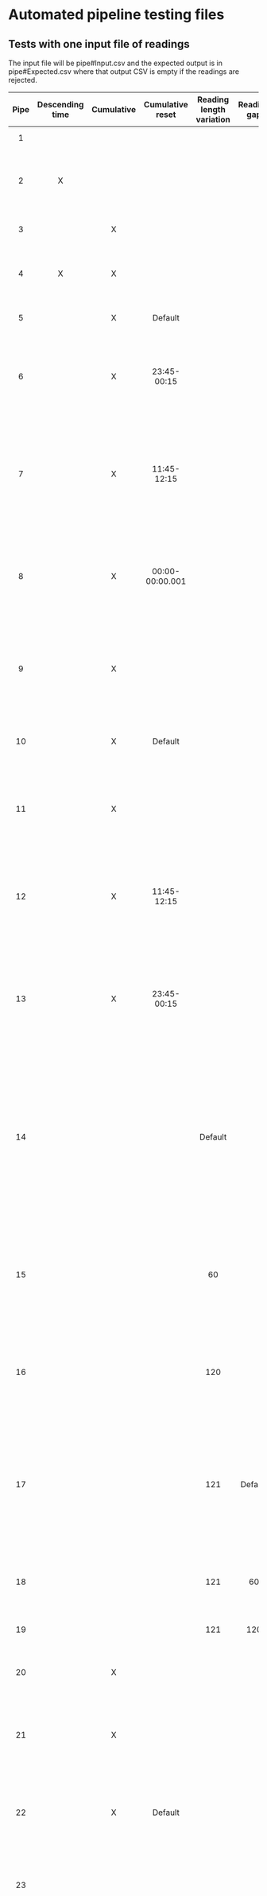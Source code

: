 # Automated pipeline testing files

## Tests with one input file of readings

The input file will be pipe#Input.csv and the expected output is in pipe#Expected.csv where that output CSV is empty if the readings are rejected.

| Pipe   | Descending time | Cumulative | Cumulative reset | Reading length variation | Reading gap | Duplication | End only | Description |
| :----: | :-------------: | :--------: | :--------------: | :----------------------: | :---------: | :---------: | :------: | :---------: |
| 1      |                 |            |                  |                          |             |             |          | Normal 1-5 values |
| 2      | X               |            |                  |                          |             |             |          | Decreasing time for readings but expect usual values. |
| 3      |                 | X          |                  |                          |             |             |          | Drops 1<sup>st</sup> reading as expected |
| 4      | X               | X          |                  |                          |             |             |          | Decreasing in time. Drops 1<sup>st</sup> reading as expected. |
| 5      |                 | X          | Default          |                          |             |             |          | Drops 1<sup>st</sup> reading as expected |
| 6      |                 | X          | 23:45-00:15      |                          |             |             |          | Same as above but explicit reset times and backward for start/end |
| 7      |                 | X          | 11:45-12:15      |                          |             |             |          | Similar to above but reset times wrong so reading 4 wrong and drops all readings; forward for start/end reset |
| 8      |                 | X          | 00:00-00:00.001  |                          |             |             |          | Same as second midnight above above but reset times tight so see all but first value |
| 9      |                 | X          |                  |                          |             |             |          | Make sure rejects all readings if reset not indicated where reading 4 causes issue. |
| 10     |                 | X          | Default          |                          |             |             |          | Allows reset at any time so all but first value. |
| 11     |                 | X          |                  |                          |             |             |          | Make sure rejects all readings if reset not indicated where reading 4 is the issue |
| 12     |                 | X          | 11:45-12:15      |                          |             |             |          | explicit reset times and forward for start/end so same as 2 above where all but first. |
| 13     |                 | X          | 23:45-00:15      |                          |             |             |          | reset times wrong and backward for start/end so should have no values where reading 4 is issue |
| 14     |                 |            |                  | Default                  |             |             |          | Time varies by 1 & 2 min; All but 1<sup>st</sup> point vary slightly in reading due to time variation  – get low, high, high, low as expected; should get 4 warnings for line 2-5 |
| 15     |                 |            |                  | 60                       |             |             |          | Time varies by 1 & 2 min and allow 1 min (60 sec); Should warn about lines 3, 5. Same values as above. |
| 16     |                 |            |                  | 120                      |             |             |          | Time varies by 1 & 2 min; Should warn about line 5. Same values as above. |
| 17     |                 |            |                  | 121                      | Default     |             |          | Should get warning for lines 2 & 4. Length variation so no warnings about that. Point 2 & 4 should be slightly high since shorter length. |
| 18     |                 |            |                  | 121                      | 60          |             |          | Similar to above but now only warning for line 4. |
| 19     |                 |            |                  | 121                      | 120         |             |          | Similar to above but no warnings. |
| 20     |                 | X          |                  |                          |             |             |          | Check header. Get standard cum values. |
| 21     |                 | X          |                  |                          |             | 3           |          | Repeat every reading 3x but should only see once.  Get standard cum values. |
| 22     |                 | X          | Default          |                          |             |             |          | Negative reading on #4 with cumulative so should get no reading. |
| 23     |                 |            |                  |                          |             |             | X        | Must drop first value in end only so looks like regular cumulative values. |
| 24     | X               |            |                  |                          |             |             | X        | Must drop first value in end only so looks like regular cumulative values.|
| 25     | X               | X          |                  |                          |             |             | X        | Normal cumulative values but get two message since drop first reading because cumulative & end only. |
| 26     |                 |            |                  |                          |             |             |          | The second reading start time is invalid so errors on that one and no readings. |
| 27     |                 |            |                  |                          |             |             |          | The second reading end time is invalid so errors on that one and no readings. |
| 29     |                 | X          |                  |                          |             |             |          | The first three readings try various number formats that are fine then the fourth reading has an invalid reading number so error where all readings are rejected. |
| 30     |                 |            |                  |                          |             |             |          | The first three readings try various number formats that are fine then the fourth reading has an invalid reading number so error where all readings are rejected. |
| 31     |                 |            |                  | 121                      | Default     |             |          | This is similar to pipe16 with gaps but here it is an error since cumulative data. Should get error for lines 2 & 4 and dropped. Length variation so no warnings about that. Only get readings 3 & 5. |
| 32     |                 | X          |                  |                          |             |             |          | The second reading has the start time before the first reading's end time so it is rejected. There is also a warning about reading #3 since reading #2 had a different length. Should see readings 3-5. |
| 33     |                 | X          |                  |                          |             |             |          | The third reading has a negative value so all readings rejected. |
| 34     |                 |            |                  |                          |             |             |          | The second reading has start and end time the same so length is zero and the reading is rejected. Also get gap warning on reading three since 2nd was wrong. Expect to have readings 1 & 3-5.|
| 35     |                 |            |                  |                          |             |             | X        | The second reading has end time that is same as the first reading's end time and the reading is rejected. In end only data you use the previous to get the current start so the reading spans no time. Also get length warning on reading three since 2nd was wrong. Also get warning length on reading #4 since #3 was messed up. Expect to have readings 3-5. |

## Tests with one input file that is gzipped of readings

The input file will be pipe#Input.csv.gz and the expected output is in pipe#Expected.csv where that output CSV is empty if the readings are rejected.

| number | Descending time | Cumulative | Cumulative reset | Reading length variation | Reading gap | Duplication | End only | Description |
| :----: | :-------------: | :--------: | :--------------: | :----------------------: | :---------: | :---------: | :------: | :---------: |
| 40     |                 | X          |                  |                          |             |             |          | Check gzip (with header). Get standard cum values. |

## Tests with two input files of readings

The input meter file will be pipe#AInput.csv & pipe#BInput.csv and the expected output is in pipe#Expected.csv where that output CSV is empty if the readings are rejected.

| Pipe   | Descending time | Cumulative | Cumulative reset | Reading length variation | Reading gap | Duplication | End only | Description |
| :----: | :-------------: | :--------: | :--------------: | :----------------------: | :---------: | :---------: | :------: | :---------: |
| 50     |                 |            |                  |                          |             |             |          | Do second insert with update where change value 1 to 1.5 and 5 to 5.5 and insert new value 0 a day earlier and 6 a day later. Should get 0, 1.5, 2, 3, 4, 5.5, 6. |
| 51     |                 |            |                  |                          |             |             |          | Do second insert without update where change value 1 to 1.5 and 5 to 5.5 and insert new value 0 a day earlier and 6 a day later. The updates to 1.5 and 5.5 should not happen but new values should appear. Should get 0-6. |
| 52     |                 | X          | Default          |                          |             |             |          | Add two more values via second curl but this time the second one involves a reset. Expect normal cum readings plus 6 & 7. |

## Tests with three input files of readings

The input meter file will be pipe#AInput.csv, pipe#BInput.csv & pipe#CInput.csv and the expected output is in pipe#Expected.csv where that output CSV is empty if the readings are rejected.

| Pipe   | Descending time | Cumulative | Cumulative reset | Reading length variation | Reading gap | Duplication | End only | Description |
| :----: | :-------------: | :--------: | :--------------: | :----------------------: | :---------: | :---------: | :------: | :---------: |
| 60     |                 | X          |                  |                          |             |             |          |     Add in cumulative readings via two more uploads of a single value. Expect normal cum readings plus 6 & 7. |

## Tests with two input files of first meter and then readings

The input meter file will be pipe#AInputMeter.csv, the input readings file will be pipe#BInput.csv and the expected output is in pipe#Expected.csv where that output CSV is empty if the readings are rejected. The meter values should also be tested.

| Pipe   | Descending time | Cumulative | Cumulative reset | Reading length variation | Reading gap | Duplication | End only | Description |
| :----: | :-------------: | :--------: | :--------------: | :----------------------: | :---------: | :---------: | :------: | :---------: |
| 70     |                 | X          |                  |                          |             |             |          |     The meter in DB is set to cumulative, cumulative_reset to true & reset range is 11:45-12:15 but not sent via curl. This and following ones test that you can create a meter with various values set. The reset value should be reject row 4 since negative and no readings for meter. |
| 71     |                 | X          |                  |                          |             |             |          |     The meter in DB is set to cumulative, cumulative_reset to true & reset range is 11:45-12:15 but then sent via curl so should reset around midnight. Should get usual cumulative values. |
| 72     |                 |            |                  |                          |             |             |          |     The meter in DB is set to reading_gap=60 and reading_variation=120. Should get warning for gap for line 4 and Length variation for line 5. Expect 1, 2+, 3, 4+, 5-, 5- (same as previous point and extra one since last reading goes into next day) |
 | 73    |                 |            |                  |                          |             |             |          |     The meter in DB is set to reading_gap=60 and reading_variation=120 but then the curl passes 120.1 and 121.2 for gap & variation. Should get Length variation for line 5. Expect 1, 2+, 3, 4+, 5-, 5- (same as previous point and extra one since last reading goes into next day). This also checks that floating point numbers come through correctly by seeing message has correct value.
 | 74    |                 | X          |                  |                          |             | 3           |          |     The meter in DB is set to reading_duplication=3 and no value in curl. Repeat every reading 3x but should only see once.  Get standard cum values. |
 | 75    | X               |            |                  |                          |             |             |          |     The meter in DB is set to time_sort='decreasing' and no value in curl. Should get usual values. |
 | 76    |                 |            |                  |                          |             |             | X        |     The meter in DB is set to end_only_time='yes' and no value in curl. Should get usual values with first one dropped. |

## Tests with multiple input files of first two meter and then readings

The two input meter files will be pipe#AInputMeter.csv & pipe#BInputMeter.csv, the input readings file will be pipe#CInput.csv and the expected output is in pipe#Expected.csv where that output CSV is empty if the readings are rejected. The meter values should also be tested.

| Pipe   |  Descending time | Cumulative | Cumulative reset | Reading length variation | Reading gap | Duplication | End only | Description |
| :----: |:-------------: | :--------: | :--------------: | :----------------------: | :---------: | :---------: | :------: | :---------: |
| 80     |                 | X          |                  |                          |             |             |          | The meter in DB is set to cumulative via second curl. Also tests update without header. Expect usual cumulative values. |

## Tests with two input files of meters that are gzipped meters and then readings

The input meter file will be pipe#AInputMeter.csv.gz & pipe#BInputMeter.csv.gz, the input readings file will be pipe#CInput.csv and the expected output is in pipe#Expected.csv where that output CSV is empty if the readings are rejected. The meter values should also be tested.

| Pipe   | Descending time | Cumulative | Cumulative reset | Reading length variation | Reading gap | Duplication | End only | Description |
| :----: | :-------------: | :--------: | :--------------: | :----------------------: | :---------: | :---------: | :------: | :---------: |
| 90     |                 | X          |                  |                                        |             |          |     The meter in DB is set to cumulative & cumulative_reset but not sent via curl. Checks creating and updating meter with gzip file and header. Expect usual cumulative values. |

## Tests with one input file of meters

The input file will be pipe#InputMeter.csv. The meter values must be tested.

| Pipe   | Descending time | Cumulative | Cumulative reset | Reading length variation | Reading gap | Duplication | End only | Description |
| :----: | :-------------: | :--------: | :--------------: | :----------------------: | :---------: | :---------: | :------: | :---------: |
| 100    |                 |            |                  |                          |             |             |          | Give update name as parameter when more than one row in CSV on second one. All updates should be rejected with error. Original meter creation should give meters pipe40 and pipe40b. pipe40 sets note to note40, area to 13, reading to 17, start time to 1111-11-10 11:11:11 and end time to 1111-11-11 11:11:11 to test setting these values since not done before. |
| 101    |                 |            |                  |                          |             |             |          | File has two meters to insert where second is same name so should be rejected. Only see meter pipe41 with same values as last one. |
| 102    |                 |            |                  |                          |             |             |          | Update of meter but name does not exist |

## Tests daylight savings with meter and readings file

| Pipe   | Descending time | Cumulative | Cumulative reset | Reading length variation | Reading gap | Duplication | End only | Description |
| :----: | :-------------: | :--------: | :--------------: | :----------------------: | :---------: | :---------: | :------: | :---------: |
| 110    | daylightForwardHourlyCT & meterPipe53 | pipe53 |  | | |  |  | | | The second reading crosses into DST and has time adjusted. The readings are 60/0-1, 120/1-2, 180/3-4.
| 111    | daylightForwardDailyCT & meterPipe54 | pipe54 |  | | |  |  | | | The second reading crosses into DST and must be split. The readings are 1440/03-13 0-0, 240/03-13 0-2, 2520/03-13 3-0, 4320/03-14 0-0.
| 112    | daylightForward15MinCT & meterPipe55 | pipe55 |  | | |  |  | | | The second reading crosses into DST and has time adjusted. The readings are 15/1:30-1:45, 30/1:45-2:00, 45/3:00-3:15.
| 113    | daylightForward23MinCT & meterPipe56 | pipe56 |  | | |  |  | | | The second reading crosses into DST and must be split. The readings are 23/1:23-1:46, 28/1:46-2:00, 18/3:00-3:09, 69/3:09-3:32.
| 114    | daylightForward23MinCumulativeCT & meterPipe57 | pipe57 |  | X| |  |  | | | The second reading crosses into DST and must be split and cumulative. The readings are 23/1:23-1:46, 28/1:46-2:00, 18/3:00-3:09, 69/3:09-3:32.
| 115    | daylightForward23MinEndCT & meterPipe58 | pipe58 |  | | |  |  | | X | The second reading crosses into DST and must be split and end only. The readings are 23/1:23-1:46, 28/1:46-2:00, 18/3:00-3:09, 69/3:09-3:32.
| 116    | daylightBackwardHourlyCT & meterPipe59 | pipe59 |  | | |  |  | | | The second reading crosses from DST and must be dropped. The readings are 60/0-1, 120/1-2.
| 117    | daylightBackwardDailyCT & meterPipe60 | pipe60 |  | | |  |  | | | The second reading crosses from DST and must be prorated. The readings are 1440/11-05, 2880/11-06, 4320/11-07.
| 118    | daylightBackward15MinCT & meterPipe61 | pipe61 |  | | |  |  | | | The second reading crosses from DST and must be dropped. Readings 3-5 are also dropped. The readings are 15/1:30-1:45, 30/1:45-2:00, 45/2:00-2:15.
| 119    | daylightBackward23MinCT & meterPipe62 | pipe62 |  | | |  |  | | | The second reading crosses from DST and must be dropped. Readings 3 is also dropped. Reading 4 must be split. The readings are 23/1:23-1:46, 18/1:46-1:55, 69/1:55-2:18, 92/2:18-2:41.
| 120    | daylightBackward23MinCumulativeCT & meterPipe63 | pipe63 |  | X| |  |  | | | Reading are cumulative. The first reading dropped for cumulate. The third reading crosses from DST and must be dropped. Reading 4 is dropped since inside BST. Reading 5 must be split. The readings are 23/1:23-1:46, 18/1:46-1:55, 69/1:55-2:18, 92/2:18-2:41.
| 121    | daylightBackward23MinEndCT & meterPipe64 | pipe64 |  | | |  |  | | X | Reading are end only. The first reading dropped for end only. The second reading crosses from DST and must be dropped. Readings 3 is also dropped. Reading 4 must be split. The readings are 23/1:23-1:46, 18/1:46-1:55, 69/1:55-2:18, 92/2:18-2:41.
| 122    | daylightBackward23MinEndACT & daylightBackward23MinEndBCT & meterPipe65 | pipe65 |  | | |  |  | | X | Reading are end only but split into two files exactly when first hits the DST crossing. The first reading of the first file must be dropped for end only. The third reading of the first file crosses from DST and must be dropped. The first reading of file two is also dropped. Reading 2 of the second file must be split. The readings are 23/1:23-1:46, 18/1:46-1:55, 69/1:55-2:18, 92/2:18-2:41.
| 123    | daylightBackwardGapCT & meterPipe66 | pipe66 |  | | |  |  | | | The second reading is after crossing but due to a gap the crossing is not seen. A warning is issued and two readings overlap. The readings are 15/1:25-1:55, 30/1:30-2:00, 45/2:00-2:30. |
